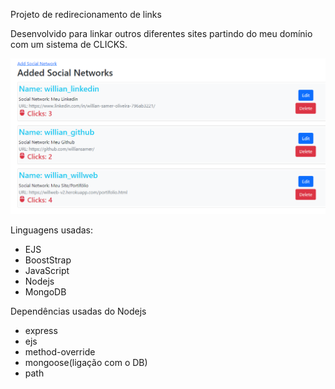 Projeto de redirecionamento de links

Desenvolvido para linkar outros diferentes sites partindo do meu domínio com um sistema de CLICKS.

![clicks-systems](clicks-systems.png)

Linguagens usadas:
-  EJS
-  BoostStrap
-  JavaScript
-  Nodejs
-  MongoDB

Dependências usadas do Nodejs
-  express
-  ejs
-  method-override
-  mongoose(ligação com o DB)
-  path